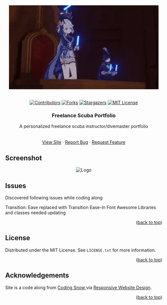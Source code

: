 <a name="readme-top"></a>

<!-- PROJECT LOGO -->
<br />
<div align="center">
    <img src="imgs/200w.gif" alt="Logo">
  </a>
  <br />
  <br />

[![Contributors][contributors-shield]][contributors-url]
[![Forks][forks-shield]][forks-url]
[![Stargazers][stars-shield]][stars-url]
[![MIT License][license-shield]][license-url]

<h3 align="center">Freelance Scuba Portfolio</h3>

  <p align="center">
    A personalized freelance scuba instructor/divemaster portfolio
    <br />
    <br />
    <br />
    <a href="https://sedaryildirim.github.io/scuba-portfolio/">View Site</a>
    ·
    <a href="https://github.com/sedaryildirim/scuba-portfolio/issues">Report Bug</a>
    ·
    <a href="https://github.com/sedaryildirim/scuba-portfolio/issues">Request Feature</a>
  </p>
</div>

<!-- SCREENSHOT -->

## Screenshot

<div align="center">
    <img src="imgs/Screenshot.png" alt="Logo">
</div>

<!-- ISSUES -->

## Issues

Discovered following issues while coding along

Transition: Ease replaced with Transition Ease-In
Font Awesome Libraries and classes needed updating

<p align="right">(<a href="#readme-top">back to top</a>)</p>

<!-- LICENSE -->

## License

Distributed under the MIT License. See `LICENSE.txt` for more information.

<p align="right">(<a href="#readme-top">back to top</a>)</p>

<!-- ACKNOWLEDGEMENTS -->

## Acknowledgements

Site is a code along from <a href="https://www.youtube.com/@CodingSnow">Coding Snow </a> via <a href="https://www.youtube.com/watch?v=ThaIBFd387A">Responsive Website Design</a>.

<p align="right">(<a href="#readme-top">back to top</a>)</p>

<!-- MARKDOWN LINKS & IMAGES -->
<!-- https://www.markdownguide.org/basic-syntax/#reference-style-links -->

[contributors-shield]: https://img.shields.io/github/contributors/sedaryildirim/scuba-portfolio.svg?style=for-the-badge
[contributors-url]: https://github.com/sedaryildirim/scuba-portfolio/graphs/contributors
[forks-shield]: https://img.shields.io/github/forks/sedaryildirim/scuba-portfolio.svg?style=for-the-badge
[forks-url]: https://github.com/sedaryildirim/scuba-portfolio/network/members
[stars-shield]: https://img.shields.io/github/stars/sedaryildirim/scuba-portfolio.svg?style=for-the-badge
[stars-url]: https://github.com/sedaryildirim/scuba-portfolio/stargazers
[license-shield]: https://img.shields.io/github/license/sedaryildirim/scuba-portfolio.svg?style=for-the-badge
[license-url]: https://github.com/sedaryildirim/scuba-portfolio/blob/main/LICENSE.txt
[product-screenshot]: imgs/screenshot.png
